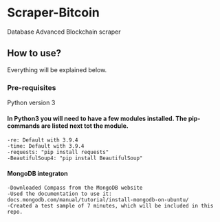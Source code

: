 # Scraper-Bitcoin
Database Advanced Blockchain scraper

## How to use?
Everything will be explained below.


### Pre-requisites
Python version 3

#### In Python3 you will need to have a few modules installed. The pip-commands are listed next tot the module.
	-re: Default with 3.9.4
 	-time: Default with 3.9.4
 	-requests: "pip install requests"
    -BeautifulSoup4: "pip install BeautifulSoup"

#### MongoDB integraton
	-Downloaded Compass from the MongoDB website
	-Used the documentation to use it: docs.mongodb.com/manual/tutorial/install-mongodb-on-ubuntu/
	-Created a test sample of 7 minutes, which will be included in this repo.





